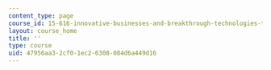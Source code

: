 ```yaml
---
content_type: page
course_id: 15-616-innovative-businesses-and-breakthrough-technologies-the-legal-issues-fall-2004
layout: course_home
title: ''
type: course
uid: 47956aa3-2cf0-1ec2-6308-084d6a449d16
---
```

